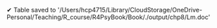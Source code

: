 ✔ Table saved to '/Users/hcp4715/Library/CloudStorage/OneDrive-Personal/Teaching/R_course/R4PsyBook/Book/./output/chp8/Lm.doc'


